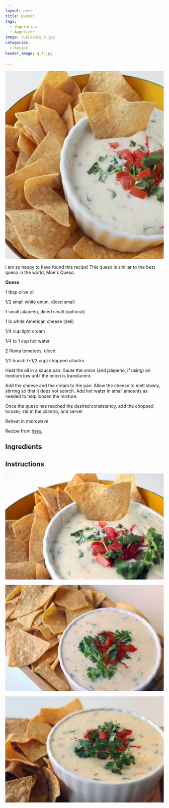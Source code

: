 ```yaml
---
layout: post
title: Queso!
tags:
  - Vegetarian
  - Appetizer
image: /upload/q_4.jpg
categories:
  - Recipe
header_image: q_4.jpg

---
```


![Image of Queso!.](/upload/q_4.jpg)

I am so happy to have found this recipe! This queso is similar to the best queso in the world, Moe's Queso.

  

**Queso**

1 tbsp olive oil

1/2 small white onion, diced small

1 small jalapeño, diced small (optional)

1 lb white American cheese (deli)

1/4 cup light cream

1/4 to 1 cup hot water

2 Roma tomatoes, diced

1/2 bunch (~1/2 cup) chopped cilantro

  

Heat the oil in a sauce pan. Saute the onion (and jalapeno, if using) on medium low until the onion is translucent. 

  

Add the cheese and the cream to the pan. Allow the cheese to melt slowly, stirring so that it does not scorch. Add hot water in small amounts as needed to help loosen the mixture.

  

Once the queso has reached the desired consistency, add the chopped tomato, stir in the cilantro, and serve!

  

Reheat in microwave.

  

Recipe from [here.](http://www.jasonandshawnda.com/foodiebride/archives/2135)

## Ingredients



## Instructions







![Image of Queso!.](/upload/q_3.jpg)

![Image of Queso!.](/upload/q_1.jpg)

![Image of Queso!.](/upload/q_2.jpg)